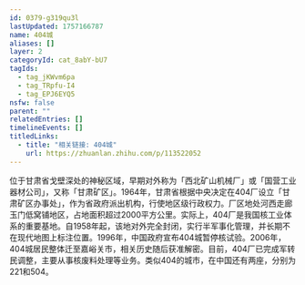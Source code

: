 ```yaml
---
id: 0379-g319qu3l
lastUpdated: 1757166787
name: 404城
aliases: []
layer: 2
categoryId: cat_8abY-bU7
tagIds:
  - tag_jKWvm6pa
  - tag_TRpfu-I4
  - tag_EPJ6EYQ5
nsfw: false
parent: ""
relatedEntries: []
timelineEvents: []
titledLinks:
  - title: "相关链接: 404城"
    url: https://zhuanlan.zhihu.com/p/113522052
---
```


位于甘肃省戈壁深处的神秘区域，早期对外称为「西北矿山机械厂」或「国营工业器材公司」，又称「甘肃矿区」。1964年，甘肃省根据中央决定在404厂设立「甘肃矿区办事处」，作为省政府派出机构，行使地区级行政权力。厂区地处河西走廊玉门低窝铺地区，占地面积超过2000平方公里。实际上，404厂是我国核工业体系的重要基地。自1958年起，该地对外完全封闭，实行半军事化管理，并长期不在现代地图上标注位置。1996年，中国政府宣布404城暂停核试验。2006年，404城居民整体迁至嘉峪关市，相关历史随后获准解密。目前，404厂已完成军转民调整，主要从事核废料处理等业务。类似404的城市，在中国还有两座，分别为221和504。